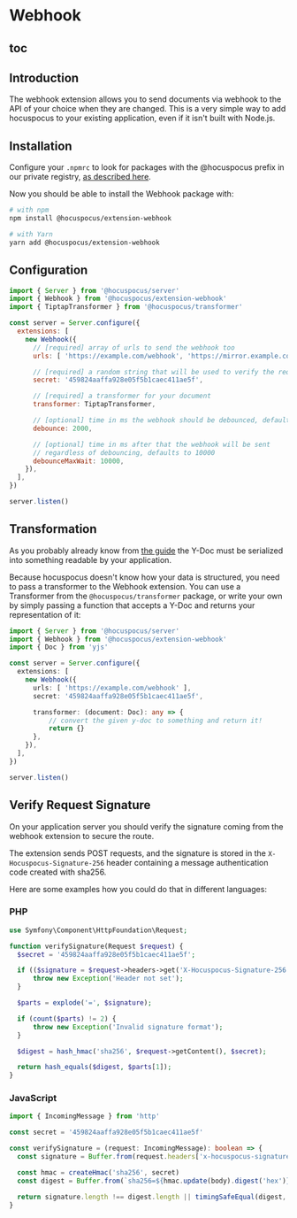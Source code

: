 # Webhook

## toc

## Introduction

The webhook extension allows you to send documents via webhook to the API of your choice when they are changed. This is a very simple way to add hocuspocus to your existing application, even if it isn't built with Node.js.

## Installation

Configure your `.npmrc` to look for packages with the @hocuspocus prefix in our private registry, [as described here](/installation#2-installation).

Now you should be able to install the Webhook package with:

```bash
# with npm
npm install @hocuspocus/extension-webhook

# with Yarn
yarn add @hocuspocus/extension-webhook
```

## Configuration

```js
import { Server } from '@hocuspocus/server'
import { Webhook } from '@hocuspocus/extension-webhook'
import { TiptapTransformer } from '@hocuspocus/transformer'

const server = Server.configure({
  extensions: [
    new Webhook({
      // [required] array of urls to send the webhook too
      urls: [ 'https://example.com/webhook', 'https://mirror.example.com' ],

      // [required] a random string that will be used to verify the request signature
      secret: '459824aaffa928e05f5b1caec411ae5f',

      // [required] a transformer for your document
      transformer: TiptapTransformer,

      // [optional] time in ms the webhook should be debounced, defaults to 2000
      debounce: 2000,

      // [optional] time in ms after that the webhook will be sent
      // regardless of debouncing, defaults to 10000
      debounceMaxWait: 10000,
    }),
  ],
})

server.listen()
```

## Transformation

As you probably already know from [the guide](/guide/documents) the Y-Doc must be serialized into something readable by your application.

Because hocuspocus doesn't know how your data is structured, you need to pass a transformer to the Webhook extension. You can use a Transformer from the `@hocuspocus/transformer` package, or write your own by simply passing a function that accepts a Y-Doc and returns your representation of it:

```typescript
import { Server } from '@hocuspocus/server'
import { Webhook } from '@hocuspocus/extension-webhook'
import { Doc } from 'yjs'

const server = Server.configure({
  extensions: [
    new Webhook({
      urls: [ 'https://example.com/webhook' ],
      secret: '459824aaffa928e05f5b1caec411ae5f',

      transformer: (document: Doc): any => {
          // convert the given y-doc to something and return it!
          return {}
      },
    }),
  ],
})

server.listen()
```

## Verify Request Signature

On your application server you should verify the signature coming from the webhook extension to secure the route.

The extension sends POST requests, and the signature is stored in the `X-Hocuspocus-Signature-256` header containing a message authentication code created with sha256.

Here are some examples how you could do that in different languages:

### PHP

```php
use Symfony\Component\HttpFoundation\Request;

function verifySignature(Request $request) {
  $secret = '459824aaffa928e05f5b1caec411ae5f';

  if (($signature = $request->headers->get('X-Hocuspocus-Signature-256')) == null) {
      throw new Exception('Header not set');
  }

  $parts = explode('=', $signature);

  if (count($parts) != 2) {
      throw new Exception('Invalid signature format');
  }

  $digest = hash_hmac('sha256', $request->getContent(), $secret);

  return hash_equals($digest, $parts[1]);
}

```

### JavaScript

```typescript
import { IncomingMessage } from 'http'

const secret = '459824aaffa928e05f5b1caec411ae5f'

const verifySignature = (request: IncomingMessage): boolean => {
  const signature = Buffer.from(request.headers['x-hocuspocus-signature-256'] as string)

  const hmac = createHmac('sha256', secret)
  const digest = Buffer.from(`sha256=${hmac.update(body).digest('hex')}`)

  return signature.length !== digest.length || timingSafeEqual(digest, signature)
}
```
